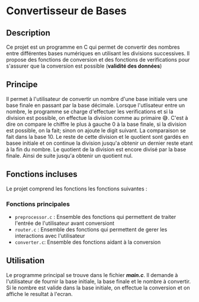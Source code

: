 # Convertisseur de Bases

## Description

Ce projet est un programme en C qui permet de convertir des nombres entre différentes bases numériques en utilisant les divisions successives. Il propose des fonctions de conversion et des fonctions de verifications pour s'assurer que la conversion est possible (**validité des données**)

## Principe
Il permet à l'utilisateur de convertir un nombre d'une base initiale vers une base finale en passant par la base décimale. Lorsque l'utlisateur entre un nombre, le programme se charge d'effectuer les verifications et si la division est possible, on effectue la division comme au primaire 😅. C'est à dire on compare le chiffre le plus à gauche 0 à la base finale, si la division est possible, on la fait; sinon on ajoute le digit suivant. La comparaison se fait dans la base 10. Le reste de cette division et le quotient sont gardés en basee initiale et on continue la division jusqu'a obtenir un dernier reste etant à la fin du nombre. Le quotient de la division est encore divisé par la base finale. Ainsi de suite jusqu'a obtenir un quotient nul.
## Fonctions incluses

Le projet comprend les fonctions les fonctions suivantes :

### Fonctions principales

- `preprocessor.c` :  Ensemble des fonctions qui permettent de traiter l'entrée de l'utilisateur avant conversiont
- `router.c` : Ensemble des fonctions qui permettent de gerer les interactions avec l'utilisateur
- `converter.c`: Ensemble des fonctions aidant à la conversion

## Utilisation
Le programme principal se trouve dans le fichier _**main.c**_. Il demande à l'utilisateur de fournir la base initiale, la base finale et le nombre à convertir. Si le nombre est valide dans la base initiale, on effectue la conversion et on affiche le resultat à l'ecran.
